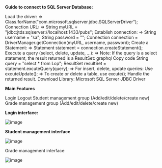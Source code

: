 **Guide to connect to SQL Server Database:**

Load the driver:
=> Class.forName("com.microsoft.sqlserver.jdbc.SQLServerDriver");
Connection URL:
=> String myURL = "jdbc:jtds:sqlserver://localhost:1433/pubs";
Establish connection:
=> String username = "sa";
String password = "";
Connection connection = DriverManager.getConnection(myURL, username, password);
Create a Statement:
=> Statement statement = connection.createStatement();
Execute a query (select, delete, update, ...):
=> Note: If the query is a select statement, the result returned is a ResultSet:
graphql
Copy code
String query = "select * from Lop";
ResultSet resultSet = statement.excuteQuery(query);
=> For insert, delete, update queries:
Use excuteUpdate(<Name of the query string or the query string>);
=> To create or delete a table, use excute();
Handle the returned result.
Download Library: Microsoft SQL Server JDBC Driver

**Main Features**

Login
Logout
Student management group (Add/edit/delete/create new)
Grade management group (Add/edit/delete/create new)

**Login interface:**

![image](https://github.com/duycoding/CT276-Project/assets/128799277/6e305de4-df26-4655-a89b-91db811820ab)


**Student management interface**

![image](https://github.com/duycoding/CT276-Project/assets/128799277/fee69e76-226b-438f-bc7e-c7d99e28cd0c)


Grade management interface

![image](https://github.com/duycoding/CT276-Project/assets/128799277/2679b8ad-11ef-4975-b764-8c3eb0b83191)
